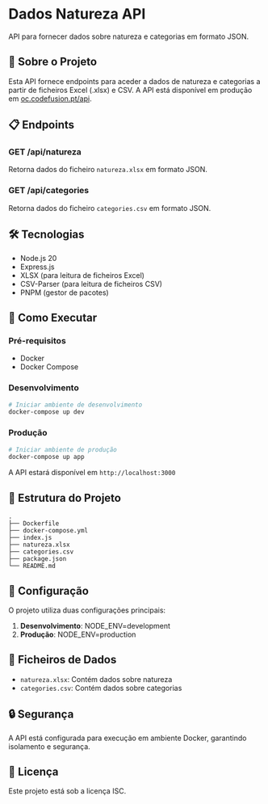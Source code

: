 # Dados Natureza API

API para fornecer dados sobre natureza e categorias em formato JSON.

## 🚀 Sobre o Projeto

Esta API fornece endpoints para aceder a dados de natureza e categorias a partir de ficheiros Excel (.xlsx) e CSV. A API está disponível em produção em [oc.codefusion.pt/api](https://oc.codefusion.pt/api).

## 📋 Endpoints

### GET /api/natureza
Retorna dados do ficheiro `natureza.xlsx` em formato JSON.

### GET /api/categories
Retorna dados do ficheiro `categories.csv` em formato JSON.

## 🛠️ Tecnologias

- Node.js 20
- Express.js
- XLSX (para leitura de ficheiros Excel)
- CSV-Parser (para leitura de ficheiros CSV)
- PNPM (gestor de pacotes)

## 🚀 Como Executar

### Pré-requisitos

- Docker
- Docker Compose

### Desenvolvimento

```bash
# Iniciar ambiente de desenvolvimento
docker-compose up dev
```

### Produção

```bash
# Iniciar ambiente de produção
docker-compose up app
```

A API estará disponível em `http://localhost:3000`

## 📁 Estrutura do Projeto

```
.
├── Dockerfile
├── docker-compose.yml
├── index.js
├── natureza.xlsx
├── categories.csv
├── package.json
└── README.md
```

## 🔧 Configuração

O projeto utiliza duas configurações principais:

1. **Desenvolvimento**: NODE_ENV=development
2. **Produção**: NODE_ENV=production

## 📝 Ficheiros de Dados

- `natureza.xlsx`: Contém dados sobre natureza
- `categories.csv`: Contém dados sobre categorias

## 🔒 Segurança

A API está configurada para execução em ambiente Docker, garantindo isolamento e segurança.

## 📄 Licença

Este projeto está sob a licença ISC.
